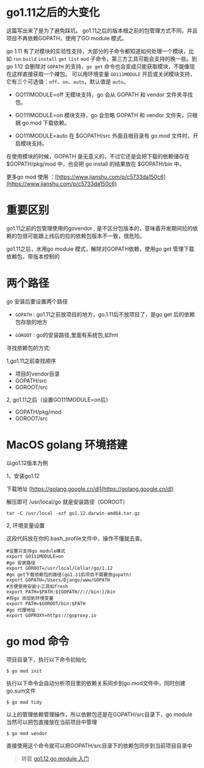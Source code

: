 
# go1.11之后的大变化

这篇写出来了是为了避免踩坑。
go1.11之后的版本根之前的包管理方式不同，并且项目不再依赖GOPATH，使用了GO module 模式。

go 1.11 有了对模块的实验性支持，大部分的子命令都知道如何处理一个模块，比如 `run` `build` `install` `get` `list` `mod` 子命令，第三方工具可能会支持的晚一些。到 go 1.12 会删除对 `GOPATH` 的支持，`go get` 命令也会变成只能获取模块，不能像现在这样直接获取一个裸包。
可以用环境变量 `GO111MODULE` 开启或关闭模块支持，它有三个可选值：`off`、`on`、`auto`，默认值是 `auto`。

* GO111MODULE=off 无模块支持，go 会从 GOPATH 和 vendor 文件夹寻找包。

* GO111MODULE=on 模块支持，go 会忽略 GOPATH 和 vendor 文件夹，只根据 go.mod 下载依赖。

* GO111MODULE=auto 在 $GOPATH/src 外面且根目录有 go.mod 文件时，开启模块支持。

在使用模块的时候，GOPATH 是无意义的，不过它还是会把下载的依赖储存在 $GOPATH/pkg/mod 中，也会把 go install 的结果放在 $GOPATH/bin 中。

更多go mod 使用 ：[https://www.jianshu.com/p/c5733da150c6](https://www.jianshu.com/p/c5733da150c6)

# 重要区别

go1.11之前的包管理使用的govendor , 是不区分包版本的，意味着开发期间拉的依赖的包很可能跟上线后的拉的依赖包版本不一致，很危险。

go1.11之后，水用go module 模式，解除对GOPATH依赖，使用go get 管理下载依赖包，带版本控制的

# 两个路径

go 安装后要设置两个路径

* `GOPATH` : go1.11之前放项目的地方，go.1.11后不放项目了，是go get 后的依赖包存放的地方

* `GOROOT` : go的安装路径,里面有系统包,如fmt

寻找依赖包的方式:

1,go1.11之前查找顺序

* 项目的vendor目录
* GOPATH/src
* GOROOT/src

2, go1.11之后（设置GO111MODULE=on后）

* GOPATH/pkg/mod
* GOROOT/src

# MacOS golang 环境搭建

以go1.12版本为例

1，安装go1.12

下载地址 [https://golang.google.cn/dl](https://golang.google.cn/dl)

解压即可 /usr/local/go 就是安装路径（GOROOT）

```
tar -C /usr/local -xzf go1.12.darwin-amd64.tar.gz
```

2, 环境变量设置

这段代码放在你的.bash_profile文件中，操作不懂就去查。

```
#设置只支持go module模式
export GO111MODULE=on
#go 安装路径
export GOROOT=/usr/local/Cellar/go/1.12
#go get下载依赖包的路径(go1.11后项目不需要放gopath)
export GOPATH=/Users/Django/www/GOPATH
#方便使用安装小工具如fresh
export PATH=$PATH:${GOPATH//://bin:}/bin
#将go 添加到环境变量
export PATH=$GOROOT/bin:$PATH
#go 代理地址
export GOPROXY=https://goproxy.io
```

# go mod 命令

项目目录下，执行以下命令初始化

```
$ go mod init
```

执行以下命令会自动分析项目里的依赖关系同步到go.mod文件中，同时创建go.sum文件

```
$ go mod tidy
```

以上的管理依赖管理操作，所以依赖包还是在GOPATH/src目录下，go module 当然可以把包直接放在当前项目中管理

```
$ go mod vendor
```

直接使用这个命令就可以把GOPATH/src目录下的依赖包同步到当前项目目录中




> 转载
> [go1.12 go module 入门](http://www.lesscode.fun/2019/03/07/go1-12-module-%E4%BD%BF%E7%94%A8%E5%92%8Cgoland%E8%AE%BE%E7%BD%AE/)